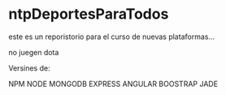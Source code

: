 # ntpDeportesParaTodos
este es un reporistorio para el curso de nuevas plataformas...

no juegen dota

Versines de:

NPM
NODE
MONGODB
EXPRESS
ANGULAR
BOOSTRAP
JADE


